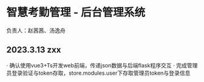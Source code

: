 # 智慧考勤管理 - 后台管理系统
 负责人：赵茜茜、汤逸舟
## 2023.3.13 zxx
· 确认使用vue3+Ts开发web前端，传递json数据与后端flask程序交互
· 完成管理员登录验证与token存取，store.modules.user下存取管理员token与登录信息